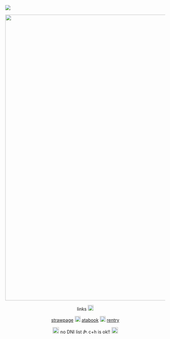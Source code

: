 
![](https://komarev.com/ghpvc/?username=mirage-tempo&color=ffc87c&label=𝜗ৎ)

<p align="center">
    <img width="900" src="https://i.pinimg.com/736x/0e/dc/65/0edc6526c6af61fd7379ef6dbea521e3.jpg">
</p>

<p align="center">
links  <img width="18" src="https://media.tenor.com/3sptHcQIw7oAAAAm/bubbles.webp">

<p align="center">
  <a href=https://everlasting-as-the-moon.straw.page>strawpage</a> <img width="18" src="https://cdn.discordapp.com/emojis/1163382079195709440.webp"> <a href=https://nazumi.atabook.org/>atabook</a> <img width="18" src="https://cdn.discordapp.com/emojis/1163382079195709440.webp"> <a href=https://rentry.co/nazumi1>rentry</a>


<p align="center">
<img width="20" src="https://cdn.discordapp.com/emojis/1120111807680487455.webp"> no DNI list 𝜗ৎ c+h is ok!! <img width="20" src="https://wilardo.crd.co/assets/images/gallery02/cf6b7263_original.gif?v=d0e71742">
